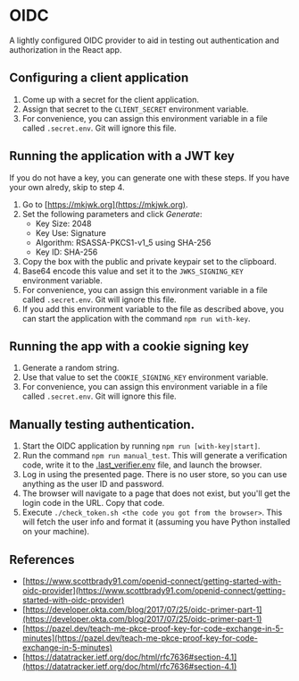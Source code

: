 # OIDC

A lightly configured OIDC provider to aid in testing out authentication and authorization in the React app.

## Configuring a client application

1. Come up with a secret for the client application.
2. Assign that secret to the `CLIENT_SECRET` environment variable.
3. For convenience, you can assign this environment variable in a file called `.secret.env`. Git
   will ignore this file.

## Running the application with a JWT key

If you do not have a key, you can generate one with these steps. If you have your own alredy,
skip to step 4.

1. Go to [https://mkjwk.org](https://mkjwk.org).
2. Set the following parameters and click *Generate*:
   - Key Size: 2048
   - Key Use: Signature
   - Algorithm: RSASSA-PKCS1-v1_5 using SHA-256
   - Key ID: SHA-256
3. Copy the box with the public and private keypair set to the clipboard.
4. Base64 encode this value and set it to the `JWKS_SIGNING_KEY` environment variable.
5. For convenience, you can assign this environment variable in a file called `.secret.env`. Git
   will ignore this file.
6. If you add this environment variable to the file as described above, you can start the application
   with the command `npm run with-key`.

## Running the app with a cookie signing key

1. Generate a random string.
2. Use that value to set the `COOKIE_SIGNING_KEY` environment variable.
3. For convenience, you can assign this environment variable in a file called `.secret.env`. Git
   will ignore this file.

## Manually testing authentication.

1. Start the OIDC application by running `npm run [with-key|start]`.
2. Run the command `npm run manual_test`. This will generate a verification code, write it to the [.last_verifier.env](./.last_verifier.env) file, and launch the browser.
3. Log in using the presented page. There is no user store, so you can use anything as the user ID and password.
4. The browser will navigate to a page that does not exist, but you'll get the login code in the URL. Copy that code.
5. Execute `./check_token.sh <the code you got from the browser>`. This will fetch the user info and format it (assuming you have Python installed on your machine).


## References

- [https://www.scottbrady91.com/openid-connect/getting-started-with-oidc-provider](https://www.scottbrady91.com/openid-connect/getting-started-with-oidc-provider)
- [https://developer.okta.com/blog/2017/07/25/oidc-primer-part-1](https://developer.okta.com/blog/2017/07/25/oidc-primer-part-1)
- [https://pazel.dev/teach-me-pkce-proof-key-for-code-exchange-in-5-minutes](https://pazel.dev/teach-me-pkce-proof-key-for-code-exchange-in-5-minutes)
- [https://datatracker.ietf.org/doc/html/rfc7636#section-4.1](https://datatracker.ietf.org/doc/html/rfc7636#section-4.1)
